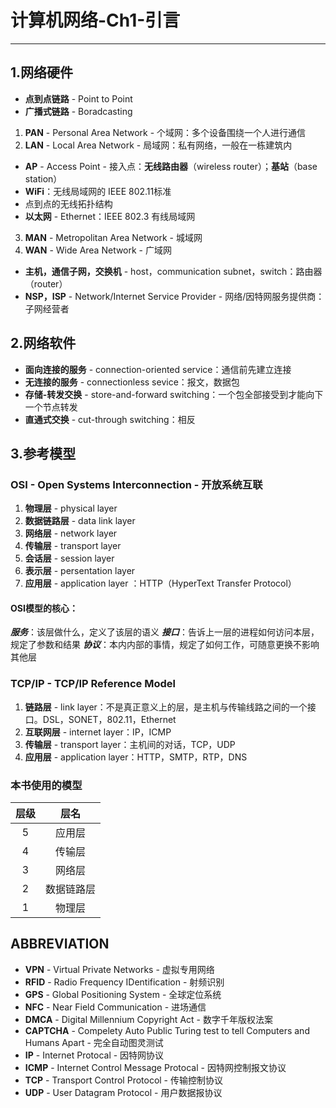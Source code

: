# 计算机网络-Ch1-引言

---

## 1.网络硬件
- **点到点链路** - Point to Point
- **广播式链路** - Boradcasting

1. **PAN** - Personal Area Network - 个域网：多个设备围绕一个人进行通信
2. **LAN** - Local Area Network - 局域网：私有网络，一般在一栋建筑内
  - **AP** - Access Point - 接入点：**无线路由器**（wireless router）；**基站**（base station）
  - **WiFi**：无线局域网的 IEEE 802.11标准
  - 点到点的无线拓扑结构
  - **以太网** - Ethernet：IEEE 802.3 有线局域网
3. **MAN** - Metropolitan Area Network - 城域网
4. **WAN** - Wide Area Network - 广域网
  - **主机，通信子网，交换机** - host，communication subnet，switch：路由器（router）
  - **NSP，ISP** - Network/Internet Service Provider - 网络/因特网服务提供商：子网经营者
 
## 2.网络软件
- **面向连接的服务** - connection-oriented service：通信前先建立连接
- **无连接的服务** - connectionless sevice：报文，数据包
- **存储-转发交换** - store-and-forward switching：一个包全部接受到才能向下一个节点转发
- **直通式交换** - cut-through switching：相反

## 3.参考模型
### **OSI** - Open Systems Interconnection - 开放系统互联
  1. **物理层** - physical layer
  2. **数据链路层** - data link layer
  3. **网络层** - network layer
  4. **传输层** - transport layer
  5. **会话层** - session layer
  6. **表示层** - persentation layer
  7. **应用层** - application layer ：HTTP（HyperText Transfer Protocol）
  
#### OSI模型的核心：
**_服务_**：该层做什么，定义了该层的语义
**_接口_**：告诉上一层的进程如何访问本层，规定了参数和结果
**_协议_**：本内内部的事情，规定了如何工作，可随意更换不影响其他层
  
### **TCP/IP** - TCP/IP Reference Model
  1. **链路层** - link layer：不是真正意义上的层，是主机与传输线路之间的一个接口。DSL，SONET，802.11，Ethernet
  2. **互联网层** - internet layer：IP，ICMP
  3. **传输层** - transport layer：主机间的对话，TCP，UDP
  4. **应用层** - application layer：HTTP，SMTP，RTP，DNS
  
### **本书使用的模型**

|层级   | 层名  |
| :-----: | :---------: |
| 5     |     应用层     |
| 4     |     传输层     |
| 3     |     网络层     |
| 2     |   数据链路层   |
| 1     |     物理层     |

## ABBREVIATION
- **VPN** - Virtual Private Networks - 虚拟专用网络
- **RFID** - Radio Frequency IDentification - 射频识别
- **GPS** - Global Positioning System - 全球定位系统
- **NFC** - Near Field Communication - 进场通信
- **DMCA** - Digital Millennium Copyright Act - 数字千年版权法案
- **CAPTCHA** - Compelety Auto Public Turing test to tell Computers and Humans Apart - 完全自动图灵测试
- **IP** - Internet Protocal - 因特网协议
- **ICMP** - Internet Control Message Protocal - 因特网控制报文协议
- **TCP** - Transport Control Protocol - 传输控制协议
- **UDP** - User Datagram Protocol - 用户数据报协议








